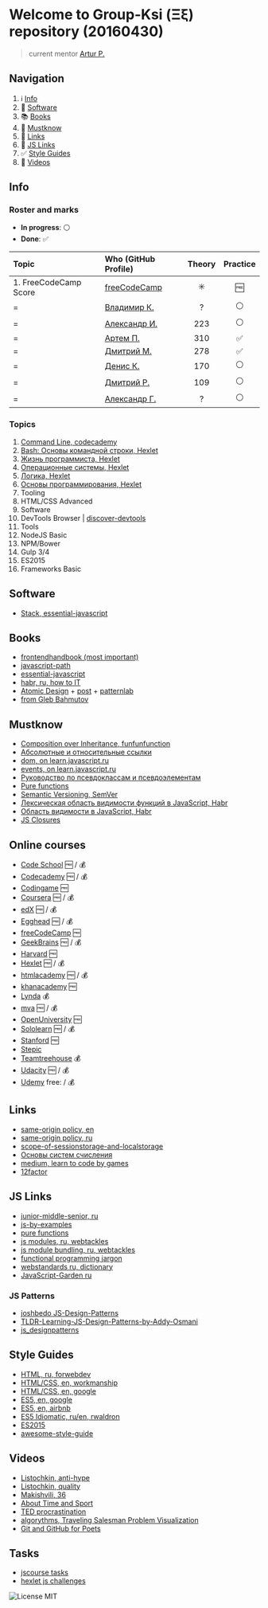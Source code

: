 # Welcome to Group-Ksi (Ξξ) repository (20160430)

> current mentor [Artur P.](https://github.com/arturparkhisenko)

## Navigation

1. :information_source: [Info](#info)
2. :floppy_disk: [Software](#software)
3. :books: [Books](#books)
4. :100: [Mustknow](#mustknow)
5. :link: [Links](#links)
6. :link: [JS Links](#js-links)
7. :white_check_mark: [Style Guides](#style-guides)
8. :movie_camera: [Videos](#videos)

## Info

### Roster and marks

- **In progress**: :white_circle:
- **Done**: :white_check_mark:

Topic                  | Who (GitHub Profile)                          |         Theory          |      Practice
:--------------------- | :-------------------------------------------- | :---------------------: | :----------------:
1\. FreeCodeCamp Score | [freeCodeCamp](https://www.freecodecamp.com/) | :eight_spoked_asterisk: |       :free:
=                      | [Владимир К.](https://github.com/borodinchik) |            ?            |   :white_circle:
=                      | [Александр И.](https://github.com/alexakuna)  |           223           |   :white_circle:
=                      | [Артем П.](https://github.com/ArtemPychenko)  |           310           | :white_check_mark:
=                      | [Дмитрий М.](https://github.com/Dmytraw)      |           278           | :white_check_mark:
=                      | [Денис К.](https://github.com/DenisKuznecov)  |           170           |   :white_circle:
=                      | [Дмитрий Р.](https://github.com/katanji)      |           109           |   :white_circle:
=                      | [Александр Г.](https://github.com/gungunzp)   |            ?            |   :white_circle:

### Topics

1. [Command Line, codecademy](https://www.codecademy.com/learn/learn-the-command-line)
2. [Bash: Основы командной строки, Hexlet](https://ru.hexlet.io/courses/bash)
3. [Жизнь программиста, Hexlet](https://ru.hexlet.io/courses/prog-life)
4. [Операционные системы, Hexlet](https://ru.hexlet.io/courses/operating_systems)
5. [Логика, Hexlet](https://ru.hexlet.io/courses/logic)
6. [Основы программирования, Hexlet](https://ru.hexlet.io/courses/programming-basics)
7. Tooling
8. HTML/CSS Advanced
9. Software
10. DevTools Browser | [discover-devtools](http://discover-devtools.codeschool.com/)
11. Tools
12. NodeJS Basic
13. NPM/Bower
14. Gulp 3/4
15. ES2015
16. Frameworks Basic

## Software

- [Stack, essential-javascript](https://github.com/ericelliott/essential-javascript-links#dev-tools--collaboration)

## Books

- [frontendhandbook (most important)](http://www.frontendhandbook.com/)
- [javascript-path](https://github.com/javascript-society/javascript-path)
- [essential-javascript](https://github.com/ericelliott/essential-javascript-links#books)
- [habr, ru, how to IT](https://habrahabr.ru/post/275839/)
- [Atomic Design](http://atomicdesign.bradfrost.com/table-of-contents/) + [post](http://bradfrost.com/blog/post/atomic-web-design/) + [patternlab](http://patternlab.io/)
- [from Gleb Bahmutov](https://glebbahmutov.com/blog/javascript-books/)

## Mustknow

- [Composition over Inheritance, funfunfunction](https://www.youtube.com/watch?v=wfMtDGfHWpA)
- [Абсолютные и относительные ссылки](http://htmlbook.ru/samhtml/ssylki/absolyutnye-i-otnositelnye-ssylki)
- [dom, on learn.javascript.ru](https://learn.javascript.ru/document)
- [events, on learn.javascript.ru](https://learn.javascript.ru/events-and-interfaces)
- [Руководство по псевдоклассам и псевдоэлементам](http://prgssr.ru/development/polnoe-rukovodstvo-po-psevdoklassam-i-psevdoelementam.html)
- [Pure functions](https://medium.com/javascript-scene/master-the-javascript-interview-what-is-a-pure-function-d1c076bec976#.7hkf30999)
- [Semantic Versioning, SemVer](http://semver.org/)
- [Лексическая область видимости функций в JavaScript, Habr](https://habrahabr.ru/post/149526/)
- [Область видимости в JavaScript, Habr](https://habrahabr.ru/post/127482/)
- [JS Closures](https://medium.freecodecamp.com/lets-learn-javascript-closures-66feb44f6a44#.p3qti2sr6)

## Online courses

- [Code School](https://www.codeschool.com/) :free: / :moneybag:
- [Codecademy](https://www.codecademy.com/) :free: / :moneybag:
- [Codingame](https://www.codingame.com/servlet/urlinvite?u=1282877) :free:
- [Coursera](https://www.coursera.org/) :free: / :moneybag:
- [edX](https://www.edx.org/) :free: / :moneybag:
- [Egghead](https://egghead.io) :free: / :moneybag:
- [freeCodeCamp](https://www.freecodecamp.com/) :free:
- [GeekBrains](https://geekbrains.ru/) :free: / :moneybag:
- [Harvard](http://online-learning.harvard.edu/courses) :free:
- [Hexlet](https://ru.hexlet.io/) :free: / :moneybag:
- [htmlacademy](https://htmlacademy.ru/) :free: / :moneybag:
- [khanacademy](https://www.khanacademy.org) :free:
- [Lynda](https://www.lynda.com/) :moneybag:
- [mva](https://mva.microsoft.com/) :free: / :moneybag:
- [OpenUniversity](http://www.openuniversity.edu/courses) :free:
- [Sololearn](http://www.sololearn.com/) :free: / :moneybag:
- [Stanford](http://online.stanford.edu/courses) :free:
- [Stepic](https://stepic.org/)
- [Teamtreehouse](https://teamtreehouse.com/) :moneybag:
- [Udacity](https://www.udacity.com/) :free: / :moneybag:
- [Udemy](https://www.udemy.com/) free: / :moneybag:

## Links

- [same-origin policy, en](https://en.wikipedia.org/wiki/Same-origin_policy)
- [same-origin policy, ru](https://ru.wikipedia.org/wiki/%D0%9F%D1%80%D0%B0%D0%B2%D0%B8%D0%BB%D0%BE_%D0%BE%D0%B3%D1%80%D0%B0%D0%BD%D0%B8%D1%87%D0%B5%D0%BD%D0%B8%D1%8F_%D0%B4%D0%BE%D0%BC%D0%B5%D0%BD%D0%B0)
- [scope-of-sessionstorage-and-localstorage](https://stackoverflow.com/questions/9742395/scope-of-sessionstorage-and-localstorage)
- [Основы систем счисления](https://habrahabr.ru/post/124395/)
- [medium, learn to code by games](https://medium.mybridge.co/12-free-resources-learn-to-code-while-playing-games-f7333043de11#.c372qt3ds)
- [12factor](http://12factor.net/ru/)

## JS Links

- [junior-middle-senior, ru](http://frontender.info/programmirovanie-klassami-v-veb-prilozheniyakh/)
- [js-by-examples](https://github.com/bmkmanoj/js-by-examples)
- [pure functions](https://medium.com/javascript-scene/master-the-javascript-interview-what-is-a-pure-function-d1c076bec976#.1qaexrxzx)
- [js modules, ru, webtackles](http://webtackles.ru/javascript/js-modules-beginners-guide/)
- [js module bundling, ru, webtackles](http://webtackles.ru/javascript/js-module-bundling/)
- [functional programming jargon](https://github.com/hemanth/functional-programming-jargon)
- [webstandards ru, dictionary](https://github.com/web-standards-ru/dictionary)
- [JavaScript-Garden ru](https://bonsaiden.github.io/JavaScript-Garden/ru/)

### JS Patterns

- [joshbedo JS-Design-Patterns](https://joshbedo.github.io/JS-Design-Patterns/)
- [TLDR-Learning-JS-Design-Patterns-by-Addy-Osmani](https://github.com/karlpatrickespiritu/TLDR-Learning-JS-Design-Patterns-by-Addy-Osmani)
- [js_designpatterns](https://github.com/nnupoor/js_designpatterns#javascript-design-patterns-cheat-sheet-using-jquery-for-some-examples)

## Style Guides

- [HTML, ru, forwebdev](http://forwebdev.ru/html/principles-for-writing-idiomatic-html/)
- [HTML/CSS, en, workmanship](http://workmanship.io/)
- [HTML/CSS, en, google](https://google.github.io/styleguide/htmlcssguide.xml)
- [ES5, en, google](https://google.github.io/styleguide/javascriptguide.xml)
- [ES5, en, airbnb](https://github.com/airbnb/javascript/tree/master/es5)
- [ES5 Idiomatic, ru/en, rwaldron](https://github.com/rwaldron/idiomatic.js/tree/master/translations/ru_RU)
- [ES2015](https://github.com/airbnb/javascript)
- [awesome-style-guide](https://github.com/kciter/awesome-style-guide)

## Videos

- [Listochkin, anti-hype](https://www.youtube.com/watch?v=xPFRUM_oDKA)
- [Listochkin, quality](https://www.youtube.com/watch?v=Mx22NaWmFhk)
- [Makishvili, 36](https://www.youtube.com/watch?v=xPPCzryZK44)
- [About Time and Sport](https://youtu.be/YiPN0A-y3xQ)
- [TED procrastination](https://www.youtube.com/watch?v=arj7oStGLkU)
- [algorythms, Traveling Salesman Problem Visualization](https://www.youtube.com/watch?v=SC5CX8drAtU)
- [Git and GitHub for Poets](https://www.youtube.com/watch?v=BCQHnlnPusY)

## Tasks
- [jscourse tasks](http://jscourse.com/tasks)
- [hexlet js challenges](https://ru.hexlet.io/challenges)

![License MIT](https://img.shields.io/badge/License-MIT-blue.svg?style=flat-square)
